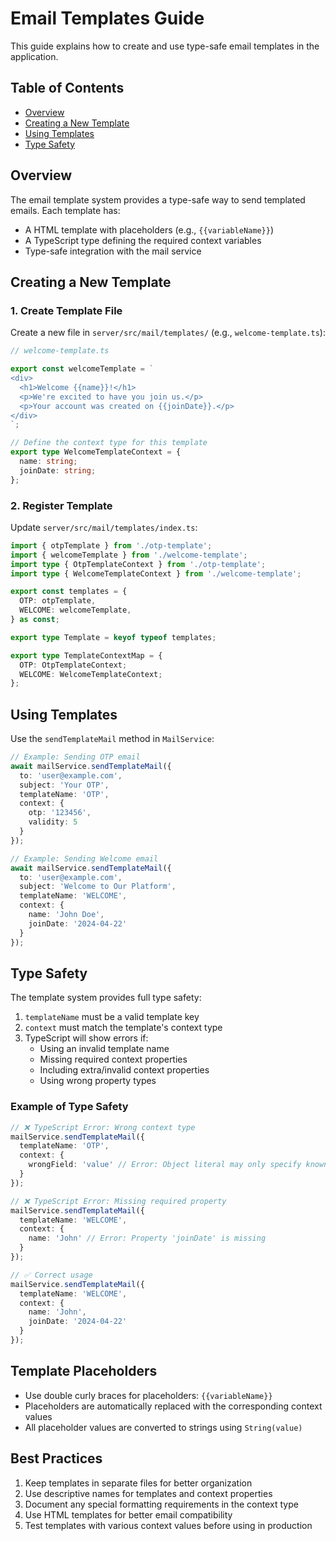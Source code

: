 # Email Templates Guide

This guide explains how to create and use type-safe email templates in the application.

## Table of Contents
- [Overview](#overview)
- [Creating a New Template](#creating-a-new-template)
- [Using Templates](#using-templates)
- [Type Safety](#type-safety)

## Overview

The email template system provides a type-safe way to send templated emails. Each template has:
- A HTML template with placeholders (e.g., `{{variableName}}`)
- A TypeScript type defining the required context variables
- Type-safe integration with the mail service

## Creating a New Template

### 1. Create Template File
Create a new file in `server/src/mail/templates/` (e.g., `welcome-template.ts`):

```typescript
// welcome-template.ts

export const welcomeTemplate = `
<div>
  <h1>Welcome {{name}}!</h1>
  <p>We're excited to have you join us.</p>
  <p>Your account was created on {{joinDate}}.</p>
</div>
`;

// Define the context type for this template
export type WelcomeTemplateContext = {
  name: string;
  joinDate: string;
};
```

### 2. Register Template
Update `server/src/mail/templates/index.ts`:

```typescript
import { otpTemplate } from './otp-template';
import { welcomeTemplate } from './welcome-template';
import type { OtpTemplateContext } from './otp-template';
import type { WelcomeTemplateContext } from './welcome-template';

export const templates = {
  OTP: otpTemplate,
  WELCOME: welcomeTemplate,
} as const;

export type Template = keyof typeof templates;

export type TemplateContextMap = {
  OTP: OtpTemplateContext;
  WELCOME: WelcomeTemplateContext;
};
```

## Using Templates

Use the `sendTemplateMail` method in `MailService`:

```typescript
// Example: Sending OTP email
await mailService.sendTemplateMail({
  to: 'user@example.com',
  subject: 'Your OTP',
  templateName: 'OTP',
  context: {
    otp: '123456',
    validity: 5
  }
});

// Example: Sending Welcome email
await mailService.sendTemplateMail({
  to: 'user@example.com',
  subject: 'Welcome to Our Platform',
  templateName: 'WELCOME',
  context: {
    name: 'John Doe',
    joinDate: '2024-04-22'
  }
});
```

## Type Safety

The template system provides full type safety:

1. `templateName` must be a valid template key
2. `context` must match the template's context type
3. TypeScript will show errors if:
   - Using an invalid template name
   - Missing required context properties
   - Including extra/invalid context properties
   - Using wrong property types

### Example of Type Safety

```typescript
// ❌ TypeScript Error: Wrong context type
mailService.sendTemplateMail({
  templateName: 'OTP',
  context: {
    wrongField: 'value' // Error: Object literal may only specify known properties
  }
});

// ❌ TypeScript Error: Missing required property
mailService.sendTemplateMail({
  templateName: 'WELCOME',
  context: {
    name: 'John' // Error: Property 'joinDate' is missing
  }
});

// ✅ Correct usage
mailService.sendTemplateMail({
  templateName: 'WELCOME',
  context: {
    name: 'John',
    joinDate: '2024-04-22'
  }
});
```

## Template Placeholders

- Use double curly braces for placeholders: `{{variableName}}`
- Placeholders are automatically replaced with the corresponding context values
- All placeholder values are converted to strings using `String(value)`

## Best Practices

1. Keep templates in separate files for better organization
2. Use descriptive names for templates and context properties
3. Document any special formatting requirements in the context type
4. Use HTML templates for better email compatibility
5. Test templates with various context values before using in production
